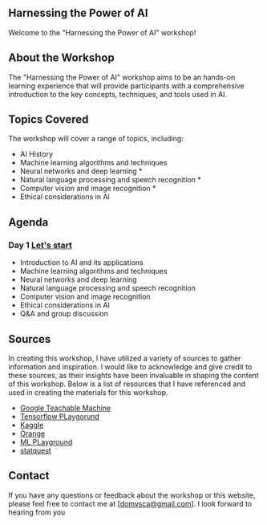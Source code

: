 ## Harnessing the Power of AI

Welcome to the "Harnessing the Power of AI" workshop!

## About the Workshop

The "Harnessing the Power of AI" workshop aims to be an hands-on learning experience that will provide participants with a comprehensive introduction to the key concepts, techniques, and tools used in AI.

## Topics Covered

The workshop will cover a range of topics, including:

- AI History
- Machine learning algorithms and techniques
- Neural networks and deep learning *
- Natural language processing and speech recognition *
- Computer vision and image recognition *
- Ethical considerations in AI

## Agenda
### Day 1 [Let's start](agenda.md)

- Introduction to AI and its applications
- Machine learning algorithms and techniques
- Neural networks and deep learning
- Natural language processing and speech recognition
- Computer vision and image recognition
- Ethical considerations in AI
- Q&A and group discussion


## Sources

In creating this workshop, I have utilized a variety of sources to gather information and inspiration. I would like to acknowledge and give credit to these sources, as their insights have been invaluable in shaping the content of this workshop. Below is a list of resources that I have referenced and used in creating the materials for this workshop.

- [Google Teachable Machine](https://teachablemachine.withgoogle.com/)
- [Tensorflow PLaygorund](https://playground.tensorflow.org/)
- [Kaggle](https://www.kaggle.com/)
- [Orange](https://orangedatamining.com/)
- [ML PLayground](https://ml-playground.com/)
- [statquest](https://www.youtube.com/@statquest)

## Contact

If you have any questions or feedback about the workshop or this website, please feel free to contact me at [domvsca@gmail.com]. I look forward to hearing from you